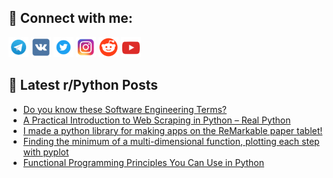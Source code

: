 ## 🔎 Connect with me:
[<img src="https://github.com/bullbesh/bullbesh/blob/main/images/Telegram.png" width="32" height="32" />](https://t.me/bullbesh)
[<img src="https://github.com/bullbesh/bullbesh/blob/main/images/VK.png" width="32" height="32" />](https://vk.com/bullbesh)
[<img src="https://github.com/bullbesh/bullbesh/blob/main/images/Twitter.png" width="32" height="32" />](https://twitter.com/bullbesh1)
[<img src="https://github.com/bullbesh/bullbesh/blob/main/images/Instagram.png" width="32" height="32" />](https://www.instagram.com/bullbesh)
[<img src="https://github.com/bullbesh/bullbesh/blob/main/images/Reddit.png" width="32" height="32" />](https://www.reddit.com/user/bullbesh)
[<img src="https://github.com/bullbesh/bullbesh/blob/main/images/YouTube.png" width="32" height="32" />](https://www.youtube.com/channel/UCtfjRs6uzgq5mfm8S06WTcg)

## 📕 Latest r/Python Posts
<!-- BLOG-POST-LIST:START -->
- [Do you know these Software Engineering Terms?](https://www.reddit.com/r/Python/comments/y7a6ez/do_you_know_these_software_engineering_terms/)
- [A Practical Introduction to Web Scraping in Python – Real Python](https://www.reddit.com/r/Python/comments/y79pfs/a_practical_introduction_to_web_scraping_in/)
- [I made a python library for making apps on the ReMarkable paper tablet!](https://www.reddit.com/r/Python/comments/y79nrg/i_made_a_python_library_for_making_apps_on_the/)
- [Finding the minimum of a multi-dimensional function, plotting each step with pyplot](https://www.reddit.com/r/Python/comments/y78tmz/finding_the_minimum_of_a_multidimensional/)
- [Functional Programming Principles You Can Use in Python](https://www.reddit.com/r/Python/comments/y786ch/functional_programming_principles_you_can_use_in/)
<!-- BLOG-POST-LIST:END -->

